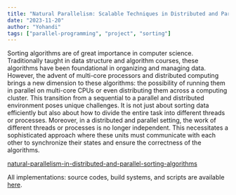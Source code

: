 ```yaml
---
title: "Natural Parallelism: Scalable Techniques in Distributed and Parallel Sorting Algorithms"
date: "2023-11-20"
author: "Yohandi"
tags: ["parallel-programming", "project", "sorting"]
---
```


Sorting algorithms are of great importance in computer science. Traditionally taught in data structure and algorithm courses, these algorithms have been foundational in organizing and managing data. However, the advent of multi-core processors and distributed computing brings a new dimension to these algorithms: the possibility of running them in parallel on multi-core CPUs or even distributing them across a computing cluster. This transition from a sequential to a parallel and distributed environment poses unique challenges. It is not just about sorting data efficiently but also about how to divide the entire task into different threads or processes. Moreover, in a distributed and parallel setting, the work of different threads or processes is no longer independent. This necessitates a sophisticated approach where these units must communicate with each other to synchronize their states and ensure the correctness of the algorithms.

[natural-parallelism-in-distributed-and-parallel-sorting-algorithms](/posts/resources/natural-parallelism-in-distributed-and-parallel-sorting-algorithms/natural-parallelism-in-distributed-and-parallel-sorting-algorithms.pdf)

All implementations: source codes, build systems, and scripts are available [here](https://github.com/bukanyohandi/natural-parallelism-in-distributed-and-parallel-sorting-algorithms).
